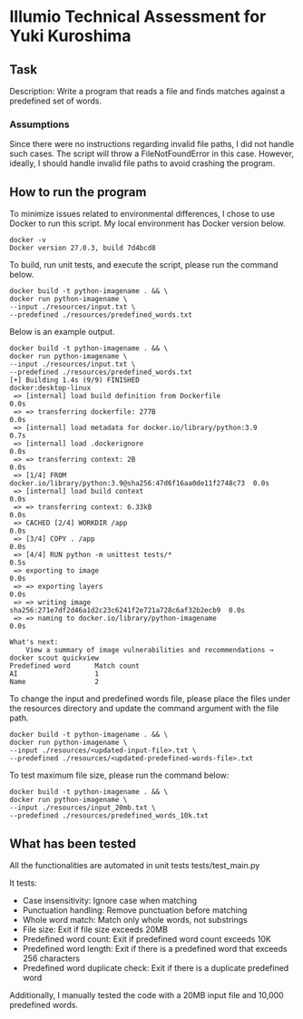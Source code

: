 # Illumio Technical Assessment for Yuki Kuroshima

## Task
Description: Write a program that reads a file and finds matches against a predefined set of words. 

### Assumptions

Since there were no instructions regarding invalid file paths, I did not handle such cases. The script will throw a FileNotFoundError in this case. However, ideally, I should handle invalid file paths to avoid crashing the program.


## How to run the program 
To minimize issues related to environmental differences, I chose to use Docker to run this script.
My local environment has Docker version below.
```
docker -v
Docker version 27.0.3, build 7d4bcd8
```

To build, run unit tests, and execute the script, please run the command below.
```
docker build -t python-imagename . && \
docker run python-imagename \
--input ./resources/input.txt \
--predefined ./resources/predefined_words.txt
```
Below is an example output.
```
docker build -t python-imagename . && \
docker run python-imagename \
--input ./resources/input.txt \
--predefined ./resources/predefined_words.txt
[+] Building 1.4s (9/9) FINISHED                           docker:desktop-linux
 => [internal] load build definition from Dockerfile                       0.0s
 => => transferring dockerfile: 277B                                       0.0s
 => [internal] load metadata for docker.io/library/python:3.9              0.7s
 => [internal] load .dockerignore                                          0.0s
 => => transferring context: 2B                                            0.0s
 => [1/4] FROM docker.io/library/python:3.9@sha256:47d6f16aa0de11f2748c73  0.0s
 => [internal] load build context                                          0.0s
 => => transferring context: 6.33kB                                        0.0s
 => CACHED [2/4] WORKDIR /app                                              0.0s
 => [3/4] COPY . /app                                                      0.0s
 => [4/4] RUN python -m unittest tests/*                                   0.5s
 => exporting to image                                                     0.0s
 => => exporting layers                                                    0.0s
 => => writing image sha256:271e7df2d46a1d2c23c6241f2e721a728c6af32b2ecb9  0.0s
 => => naming to docker.io/library/python-imagename                        0.0s

What's next:
    View a summary of image vulnerabilities and recommendations → docker scout quickview
Predefined word      Match count
AI                   1
Name                 2
```

To change the input and predefined words file, please place the files under the resources directory and update the command argument with the file path.
```
docker build -t python-imagename . && \
docker run python-imagename \
--input ./resources/<updated-input-file>.txt \
--predefined ./resources/<updated-predefined-words-file>.txt
```

To test maximum file size, please run the command below:
```
docker build -t python-imagename . && \
docker run python-imagename \
--input ./resources/input_20mb.txt \
--predefined ./resources/predefined_words_10k.txt
```

## What has been tested 

All the functionalities are automated in unit tests tests/test_main.py

It tests:
* Case insensitivity: Ignore case when matching
* Punctuation handling: Remove punctuation before matching
* Whole word match: Match only whole words, not substrings
* File size: Exit if file size exceeds 20MB
* Predefined word count: Exit if predefined word count exceeds 10K
* Predefined word length: Exit if there is a predefined word that exceeds 256 characters
* Predefined word duplicate check: Exit if there is a duplicate predefined word

Additionally, I manually tested the code with a 20MB input file and 10,000 predefined words.
